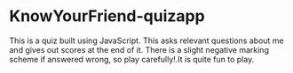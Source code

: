 # KnowYourFriend-quizapp
This is a quiz built using JavaScript. This asks relevant questions about me and gives out scores at the end of it. There is a slight negative marking scheme if answered wrong, so play carefully!.It is quite fun to play.
